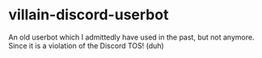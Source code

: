 # villain-discord-userbot
An old userbot which I admittedly have used in the past, but not anymore. Since it is a violation of the Discord TOS! (duh)

